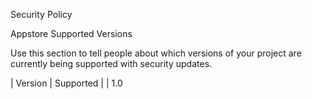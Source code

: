 Security Policy

Appstore Supported Versions

Use this section to tell people about which versions of your project are
currently being supported with security updates.

| Version | Supported          |
| 1.0 
